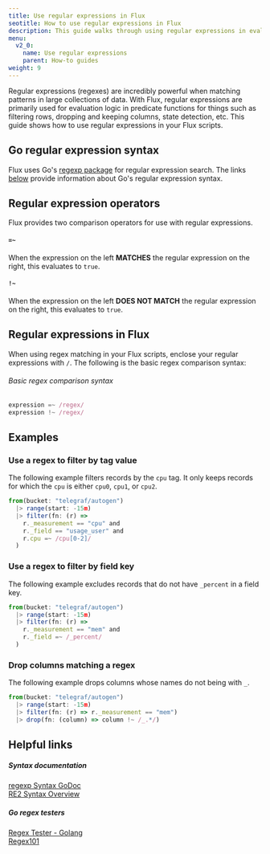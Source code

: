 ```yaml
---
title: Use regular expressions in Flux
seotitle: How to use regular expressions in Flux
description: This guide walks through using regular expressions in evaluation logic in Flux functions.
menu:
  v2_0:
    name: Use regular expressions
    parent: How-to guides
weight: 9
---
```


Regular expressions (regexes) are incredibly powerful when matching patterns in large collections of data.
With Flux, regular expressions are primarily used for evaluation logic in predicate functions for things
such as filtering rows, dropping and keeping columns, state detection, etc.
This guide shows how to use regular expressions in your Flux scripts.

## Go regular expression syntax
Flux uses Go's [regexp package](https://golang.org/pkg/regexp/) for regular expression search.
The links [below](#helpful-links) provide information about Go's regular expression syntax.

## Regular expression operators
Flux provides two comparison operators for use with regular expressions.

#### `=~`
When the expression on the left **MATCHES** the regular expression on the right, this evaluates to `true`.

#### `!~`
When the expression on the left **DOES NOT MATCH** the regular expression on the right, this evaluates to `true`.

## Regular expressions in Flux
When using regex matching in your Flux scripts, enclose your regular expressions with `/`.
The following is the basic regex comparison syntax:

###### Basic regex comparison syntax
```js
expression =~ /regex/
expression !~ /regex/
```
## Examples

### Use a regex to filter by tag value
The following example filters records by the `cpu` tag.
It only keeps records for which the `cpu` is either `cpu0`, `cpu1`, or `cpu2`.

```js
from(bucket: "telegraf/autogen")
  |> range(start: -15m)
  |> filter(fn: (r) =>
    r._measurement == "cpu" and
    r._field == "usage_user" and
    r.cpu =~ /cpu[0-2]/
  )
```

### Use a regex to filter by field key
The following example excludes records that do not have `_percent` in a field key.

```js
from(bucket: "telegraf/autogen")
  |> range(start: -15m)
  |> filter(fn: (r) =>
    r._measurement == "mem" and
    r._field =~ /_percent/
  )
```

### Drop columns matching a regex
The following example drops columns whose names do not being with `_`.

```js
from(bucket: "telegraf/autogen")
  |> range(start: -15m)
  |> filter(fn: (r) => r._measurement == "mem")
  |> drop(fn: (column) => column !~ /_.*/)
```

## Helpful links

##### Syntax documentation
[regexp Syntax GoDoc](https://godoc.org/regexp/syntax)  
[RE2 Syntax Overview](https://github.com/google/re2/wiki/Syntax)

##### Go regex testers
[Regex Tester - Golang](https://regex-golang.appspot.com/assets/html/index.html)  
[Regex101](https://regex101.com/)
